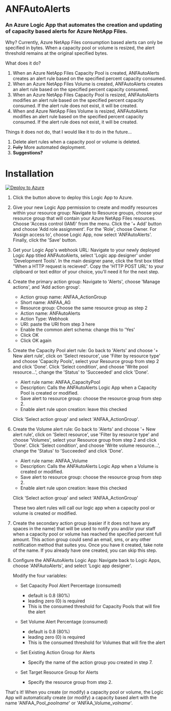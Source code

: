 # ANFAutoAlerts
### An Azure Logic App that automates the creation and updating of capacity based alerts for Azure NetApp Files.

Why? Currently, Azure NetApp Files consumption based alerts can only be specified in bytes. When a capacity pool or volume is resized, the alert threshold remains at the original specified bytes.

What does it do?

1. When an Azure NetApp Files Capacity Pool is created, ANFAutoAlerts creates an alert rule based on the specified percent capacity consumed.
2. When an Azure NetApp Files Volume is created, ANFAutoAlerts creates an alert rule based on the specified percent capacity consumed.
3. When an Azure NetApp Files Capacity Pool is resized, ANFAutoAlerts modifies an alert rule based on the specified percent capacity consumed. If the alert rule does not exist, it will be created.
4. When and Azure NetApp Files Volume is resized, ANFAutoAlerts modifies an alert rule based on the specified percent capacity consumed. If the alert rule does not exist, it will be created.

Things it does not do, that I would like it to do in the future...

1. Delete alert rules when a capacity pool or volume is deleted.
2. <del>Fully</del> More automated deployment.
3. **Suggestions?**

# Installation
[![Deploy to Azure](https://aka.ms/deploytoazurebutton)](https://portal.azure.com/#create/Microsoft.Template/uri/https%3A%2F%2Fraw.githubusercontent.com%2FANFTechTeam%2FANFAutoAlerts%2Fmaster%2Fanfautoalerts.json)

1. Click the button above to deploy this Logic App to Azure.

2. Give your new Logic App permission to create and modify resources within your resource group: Navigate to Resource groups, choose your resource group that will contain your Azure NetApp Files resources. Choose 'Access control (IAM)' from the menu. Click the '+ Add' button and choose 'Add role assignment'. For the 'Role', choose Owner. For 'Assign access to', choose Logic App, now select 'ANFAutoAlerts'. Finally, click the 'Save' button.

3. Get your Logic App's webhook URL: Navigate to your newly deployed Logic App titled ANFAutoAlerts, select 'Logic app designer' under 'Development Tools'. In the main designer pane, click the first box titled "When a HTTP request is recieved". Copy the 'HTTP POST URL' to your clipboard or text editor of your choice, you'll need it for the next step.

4. Create the primary action group: Navigate to 'Alerts', choose 'Manage actions', and 'Add action group'.
	* Action group name: ANFAA_ActionGroup
	* Short name: ANFAA_AG
	* Resource group: Choose the same resource group as step 2
	* Action name: ANFAutoAlerts
	* Action Type: Webhook
	* URI: paste the URI from step 3 here
	* Enable the common alert schema: change this to 'Yes'
	* Click OK
	* Click OK again

5. Create the Capacity Pool alert rule: Go back to 'Alerts' and choose '+ New alert rule', click on 'Select resource', use 'Filter by resource type' and choose 'Capacity Pools', select your Resource group from step 2 and click 'Done'. Click 'Select condition', and choose 'Write pool resource...', change the 'Status' to 'Succeeded' and click 'Done'.

	* Alert rule name: ANFAA_CapacityPool
	* Description: Calls the ANFAutoAlerts Logic App when a Capacity Pool is created or modified.
	* Save alert to resource group: choose the resource group from step 2.
	* Enable alert rule upon creation: leave this checked

	Click 'Select action group' and select 'ANFAA_ActionGroup'.

6. Create the Volume alert rule: Go back to 'Alerts' and choose '+ New alert rule', click on 'Select resource', use 'Filter by resource type' and choose 'Volumes', select your Resource group from step 2 and click 'Done'. Click 'Select condition', and choose 'Write volume resource...', change the 'Status' to 'Succeeded' and click 'Done'.

	* Alert rule name: ANFAA_Volume
	* Description: Calls the ANFAutoAlerts Logic App when a Volume is created or modified.
	* Save alert to resource group: choose the resource group from step 2.
	* Enable alert rule upon creation: leave this checked

	Click 'Select action group' and select 'ANFAA_ActionGroup'

	These two alert rules will call our logic app when a capacity pool or volume is created or modified.

7. Create the secondary action group (easier if it does not have any spaces in the name) that will be used to notify you and/or your staff when a capacity pool or volume has reached the specified percent full amount. This action group could send an email, sms, or any other notification method that suites you. Once you have it created, take note of the name. If you already have one created, you can skip this step.

8. Configure the ANFAutoAlerts Logic App: Navigate back to Logic Apps, choose 'ANFAutoAlerts', and select 'Logic app designer'.
	
	Modify the four variables:
    * Set Capacity Pool Alert Percentage (consumed)
       * default is 0.8 (80%)
       * leading zero (0) is required
       * This is the consumed threshold for Capacity Pools that will fire the alert
    * Set Volume Alert Percentage (consumed)
       * default is 0.8 (80%) 
       * leading zero (0) is required
       * This is the consumed threshold for Volumes that will fire the alert
    * Set Existing Action Group for Alerts
    	* Specify the name of the action group you created in step 7.

    * Set Target Resource Group for Alerts
       * Specify the resource group from step 2.

That's it! When you create (or modify) a capacity pool or volume, the Logic App will automatically create (or modify) a capacity based alert with the name 'ANFAA\_Pool\_*poolname*' or 'ANFAA\_Volume\_*volname*'.

